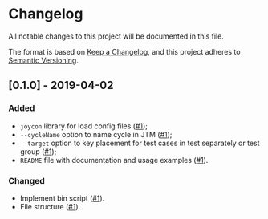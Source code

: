 # Changelog
All notable changes to this project will be documented in this file.

The format is based on [Keep a Changelog](https://keepachangelog.com/en/1.0.0/),
and this project adheres to [Semantic Versioning](https://semver.org/spec/v2.0.0.html).

## [0.1.0] - 2019-04-02

### Added
- `joycon` library for load config files ([#1](https://github.com/optimaxdev/jest-tcm-reporter/pull/1));
- `--cycleName` option to name cycle in JTM ([#1](https://github.com/optimaxdev/jest-tcm-reporter/pull/1));
- `--target` option to key placement for test cases in test separately or test group ([#1](https://github.com/optimaxdev/jest-tcm-reporter/pull/1));
- `README` file with documentation and usage examples ([#1](https://github.com/optimaxdev/jest-tcm-reporter/pull/1)).

### Changed
- Implement bin script ([#1](https://github.com/optimaxdev/jest-tcm-reporter/pull/1)).
- File structure ([#1](https://github.com/optimaxdev/jest-tcm-reporter/pull/1)).